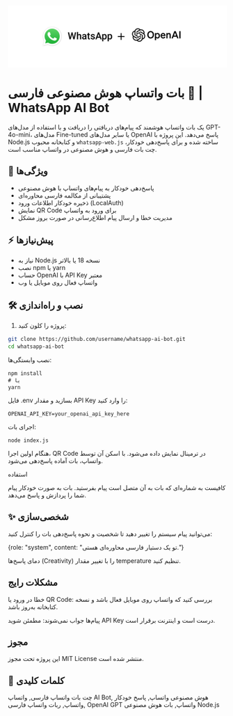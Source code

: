 ![image.jpg](docs%2Fimage.jpg)

#   بات واتساپ هوش مصنوعی فارسی 🤖 | WhatsApp AI Bot

یک بات واتساپ هوشمند که پیام‌های دریافتی را دریافت و با استفاده از مدل‌های GPT-4o-mini، مدل‌های Fine-tuned یا سایر مدل‌های OpenAI پاسخ می‌دهد. این پروژه با Node.js و کتابخانه محبوب `whatsapp-web.js` ساخته شده و برای پاسخ‌دهی خودکار، چت بات فارسی و هوش مصنوعی در واتساپ مناسب است.

## 🔹 ویژگی‌ها

- پاسخ‌دهی خودکار به پیام‌های واتساپ با هوش مصنوعی
- پشتیبانی از مکالمه فارسی محاوره‌ای
- ذخیره خودکار اطلاعات ورود (LocalAuth)
- نمایش QR Code برای ورود به واتساپ
- مدیریت خطا و ارسال پیام اطلاع‌رسانی در صورت بروز مشکل

## ⚡ پیش‌نیازها

- نیاز به Node.js نسخه 18 یا بالاتر
- نصب npm یا yarn
- حساب OpenAI با API Key معتبر
- واتساپ فعال روی موبایل یا وب

## 🛠 نصب و راه‌اندازی

1. پروژه را کلون کنید:

```bash
git clone https://github.com/username/whatsapp-ai-bot.git
cd whatsapp-ai-bot
```

نصب وابستگی‌ها:

```
npm install
# یا
yarn
```


فایل .env بسازید و مقدار API Key را وارد کنید:

```
OPENAI_API_KEY=your_openai_api_key_here
```

اجرای بات:

```
node index.js
```

هنگام اولین اجرا، QR Code در ترمینال نمایش داده می‌شود.
با اسکن آن توسط واتساپ، بات آماده پاسخ‌دهی می‌شود.


استفاده

کافیست به شماره‌ای که بات به آن متصل است پیام بفرستید.
بات به صورت خودکار پیام شما را پردازش و پاسخ می‌دهد.

## ✨ شخصی‌سازی

می‌توانید پیام سیستم را تغییر دهید تا شخصیت و نحوه پاسخ‌دهی بات را کنترل کنید:

{role: "system", content: "تو یک دستیار فارسی محاوره‌ای هستی."}


دمای پاسخ‌ها (Creativity) را با تغییر مقدار temperature تنظیم کنید.

## مشکلات رایج

خطا در ورود یا QR Code: بررسی کنید که واتساپ روی موبایل فعال باشد و نسخه کتابخانه به‌روز باشد.

پیام‌ها جواب نمی‌شوند: مطمئن شوید API Key درست است و اینترنت برقرار است.

## مجوز

این پروژه تحت مجوز MIT License منتشر شده است.


## 🔖 کلمات کلیدی

چت بات واتساپ فارسی, واتساپ AI Bot, هوش مصنوعی واتساپ, پاسخ خودکار واتساپ, ربات واتساپ فارسی, OpenAI GPT واتساپ, بات هوش مصنوعی Node.js